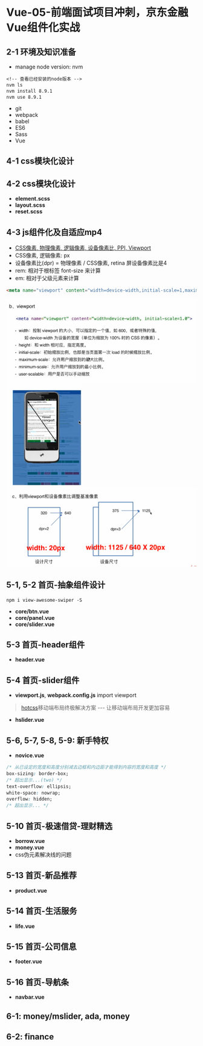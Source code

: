 # Vue-05-前端面试项目冲刺，京东金融Vue组件化实战

## 2-1 环境及知识准备

- manage node version: nvm

```shell
<!-- 查看已经安装的node版本 -->
nvm ls
nvm install 8.9.1
nvm use 8.9.1
```

- git
- webpack
- babel
- ES6
- Sass
- Vue

## 4-1 css模块化设计

## 4-2 css模块化设计

- **element.scss**
- **layout.scss**
- **reset.scss**

## 4-3 js组件化及自适应mp4

- [CSS像素, 物理像素, 逻辑像素, 设备像素比, PPI, Viewport](https://github.com/jawil/blog/issues/21)
- CSS像素, 逻辑像素: px
- 设备像素比(dpr) = 物理像素 / CSS像素, retina 屏设备像素比是4
- rem: 相对于根标签 font-size 来计算
- em: 相对于父级元素来计算

```html
<meta name="viewport" content="width=device-width,initial-scale=1,maximum-scale=1,minimum-scale=1,user-scalable=no,minimal-ui">
```

![viewport](static/Q1.png)
![width=device-width](static/Q2.png)
![width=device-width](static/Q3.png)

## 5-1, 5-2 首页-抽象组件设计

```node
npm i view-awesome-swiper -S
```

- **core/btn.vue**
- **core/panel.vue**
- **core/slider.vue**

## 5-3 首页-header组件

- **header.vue**

## 5-4 首页-slider组件

- **viewport.js**, **webpack.config.js** import viewport
> [hotcss](https://github.com/imochen/hotcss)移动端布局终极解决方案 --- 让移动端布局开发更加容易

- **hslider.vue**

## 5-6, 5-7, 5-8, 5-9: 新手特权

- **novice.vue**

```css
/* 从已设定的宽度和高度分别减去边框和内边距才能得到内容的宽度和高度 */
box-sizing: border-box;
/* 超出显示...(two) */
text-overflow: ellipsis;
white-space: nowrap;
overflow: hidden;
/* 超出显示... */
```

## 5-10 首页-极速借贷-理财精选

- **borrow.vue**
- **money.vue**
- css伪元素解决线的问题

## 5-13 首页-新品推荐

- **product.vue**

## 5-14 首页-生活服务

- **life.vue**

## 5-15 首页-公司信息

- **footer.vue**

## 5-16 首页-导航条

- **navbar.vue**

## 6-1: money/mslider, ada, money

## 6-2: finance